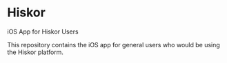 Hiskor
======

iOS App for Hiskor Users

This repository contains the iOS app for general users who would be using the Hiskor platform.
